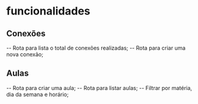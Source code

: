 # funcionalidades

## Conexões

-- Rota para lista o total de conexões realizadas;
-- Rota para criar uma nova conexão;

## Aulas

-- Rota para criar uma aula;
-- Rota para listar aulas;
    -- Filtrar por matéria, dia da semana e horário;